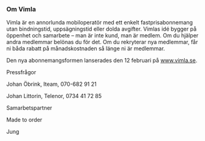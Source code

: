 ### Om Vimla

Vimla är en annorlunda mobiloperatör med ett enkelt fastprisabonnemang utan bindningstid, uppsägningstid eller dolda avgifter. Vimlas idé bygger på öppenhet och samarbete – man är inte kund, man är medlem. Om du hjälper andra medlemmar belönas du för det. Om du rekryterar nya medlemmar, får ni båda rabatt på månadskostnaden så länge ni är medlemmar.

Den nya abonnemangsformen lanserades den 12 februari på www.vimla.se.

Pressfrågor

Johan Öbrink, Iteam, 070-682 91 21

Johan Littorin, Telenor, 0734 41 72 85

Samarbetspartner

Made to order

Jung